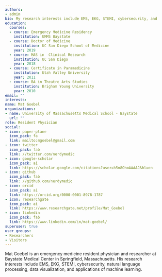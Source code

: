 ```yaml
---
authors:
- admin
bio: My research interests include EMS, EKG, STEMI, cybersecurity, and NLP.
education:
  courses:
  - course: Emergency Medicine Residency
    institution: UMMS Baystate
  - course: Doctor of Medicine
    institution: UC San Diego School of Medicine
    year: 2019
  - course: MAS in  Clinical Research
    institution: UC San Diego
    year: 2018
  - course: Certificate in Paramedicine
    institution: Utah Valley University
    year: 2011
  - course: BA in Theatre Arts Studies
    institution: Brigham Young University
    year: 2010
email: ""
interests:
name: Mat Goebel
organizations:
- name: University of Massachusetts Medical School - Baystate
  url: ""
role: Resident Physician
social:
- icon: paper-plane
  icon_pack: fa
  link: mailto:mgoebel@gmail.com
- icon: twitter
  icon_pack: fab
  link: //twitter.com/nerdymedic
- icon: google-scholar
  icon_pack: ai
  link: https://scholar.google.com/citations?user=h5n8OhoAAAAJ&hl=en
- icon: github
  icon_pack: fab
  link: //github.com/nerdymedic
- icon: orcid
  icon_pack: ai
  link: https://orcid.org/0000-0001-8978-1787
- icon: researchgate
  icon_pack: ai
  link: https://www.researchgate.net/profile/Mat_Goebel
- icon: linkedin
  icon_pack: fab
  link: https://www.linkedin.com/in/mat-goebel/
superuser: true
user_groups:
- Researchers
- Visitors
---
```


Mat Goebel is an emergency medicine resident physician and researcher at Baystate Medical Center in Springfield, Massachusetts. His research interests include EMS, EKG, STEMI, cybersecurity, natural language processing, data visualization, and applications of machine learning.